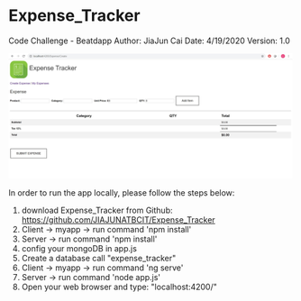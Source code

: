# Expense_Tracker
Code Challenge - Beatdapp
Author: JiaJun Cai
Date: 4/19/2020
Version: 1.0

![Expense Tracker](/20200424032559.jpg)

In order to run the app locally, please follow the steps below:

1) download Expense_Tracker from Github: https://github.com/JIAJUNATBCIT/Expense_Tracker
2) Client -> myapp -> run command 'npm install'
3) Server -> run command 'npm install'
4) config your mongoDB in app.js
5) Create a database call "expense_tracker"
6) Client -> myapp -> run command 'ng serve'
7) Server -> run command 'node app.js'
8) Open your web browser and type: "localhost:4200/"
